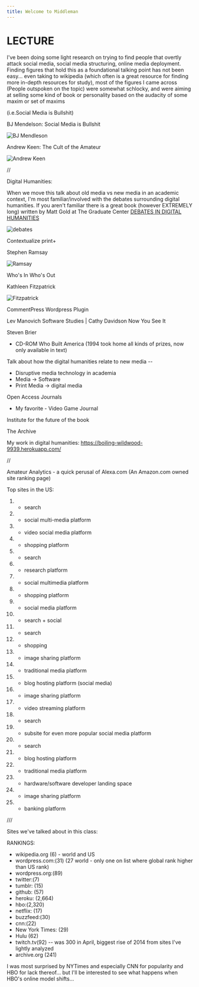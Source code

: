 ```yaml
---
title: Welcome to Middleman
---
```


# LECTURE

I've been doing some light research on trying to find people
that overtly attack social media, social media structuring,
online media deployment.  Finding figures that hold this as a
foundational talking point has not been easy... even taking to
wikipedia (which often is a great resource for finding more
in-depth resources for study), most of the figures I came across
(People outspoken on the topic) were somewhat schlocky, and
were aiming at selling some kind of book or personality based
on the audacity of some maxim or set of maxims

(i.e.Social Media is Bullshit)

BJ Mendelson: Social Media is Bullshit

![BJ Mendleson](http://media1.s-nbcnews.com/j/MSNBC/Components/Video/__NEW/_CNBC/c_squawkbox_socialmedi_120904.video-260x195.jpg)

Andrew Keen: The Cult of the Amateur

![Andrew Keen](http://blog.vint.sogeti.com/wp-content/uploads/2012/06/vint_keen.jpg)

//

Digital Humanities:

When we move this talk about old media vs new media in an academic
context, I'm most familiar/involved with the debates surrounding
digital humanities.  If you aren't familiar there is a great book
(however EXTREMELY long) written by Matt Gold at The Graduate
Center [DEBATES IN DIGITAL HUMANITIES](http://dhdebates.gc.cuny.edu/debates)

![debates](http://rebeccafrostdavis.files.wordpress.com/2012/06/debates_sm.jpg)

Contextualize print+

Stephen Ramsay

![Ramsay](http://cdrh.unl.edu/about/faculty/images/ramsay_small_tall.jpg)

Who's In Who's Out

Kathleen Fitzpatrick

![Fitzpatrick](http://chronicle.com/img/photos/biz/photo_18802_carousel.jpg)

CommentPress Wordpress Plugin

Lev Manovich Software Studies | Cathy Davidson Now You See It

Steven Brier

- CD-ROM Who Built America (1994 took home all kinds of prizes, now
only available in text)



Talk about how the digital humanities relate to new media --

* Disruptive media technology in academia
* Media -> Software
* Print Media -> digital media

Open Access Journals
* My favorite - Video Game Journal

Institute for the future of the book

The Archive

My work in digital humanities:
https://boiling-wildwood-9939.herokuapp.com/





//

Amateur Analytics - a quick perusal of Alexa.com (An Amazon.com
owned site ranking page)

Top sites in the US:

1. - search
2. - social multi-media platform
3. - video social media platform
4. - shopping platform
5. - search
6. - research platform
7. - social multimedia platform
8. - shopping platform
9. - social media platform
10. - search + social
11. - search
12. - shopping
13. - image sharing platform
14. - traditional media platform
15. - blog hosting platform (social media)
16. - image sharing platform
17. - video streaming platform
18. - search
19. - subsite for even more popular social media platform
20. - search
21. - blog hosting platform
22. - traditional media platform
23. - hardware/software developer landing space
24. - image sharing platform
25. - banking platform

///

Sites we've talked about in this class:

RANKINGS:

* wikipedia.org (6) - world and US
* wordpress.com:(31) (27 world - only one on list where global rank higher than
US rank)
* wordpress.org:(89)
* twitter:(7)
* tumblr: (15)
* github: (57)
* heroku: (2,664)
* hbo:(2,320)
* netflix: (17)
* buzzfeed:(30)
* cnn:(22)
* New York Times: (29)
* Hulu (62)
* twitch.tv(92) -- was 300 in April, biggest rise of 2014 from sites
I've lightly analyzed
* archive.org (241)

I was most surprised by NYTimes and especially CNN for
popularity and HBO for lack thereof... but I'll be interested
to see what happens when HBO's online model shifts...

